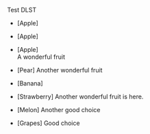 Test DLST

* [Apple]  
* [Apple]  
* [Apple]  
  A wonderful fruit

* [Pear] Another wonderful fruit

* [Banana] 
* [Strawberry] Another 
  wonderful fruit is here.
* [Melon] Another 
  good choice
* [Grapes] Good choice

